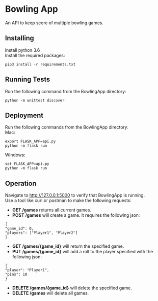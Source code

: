 # Bowling App
An API to keep score of multiple bowling games.

## Installing
Install python 3.6  
Install the required packages:
```
pip3 install -r requirements.txt
```

## Running Tests
Run the following command from the BowlingApp directory:
```
python -m unittest discover
```

## Deployment
Run the following commands from the BowlingApp directory:  
Mac:
```
export FLASK_APP=api.py
python -m flask run
```

Windows:
```
set FLASK_APP=api.py
python -m flask run
```

## Operation
Navigate to http://127.0.0.1:5000 to verify that BowlingApp is running.  
Use a tool like curl or postman to make the following requests:

* __GET /games__ returns all current games.
* __POST /games__ will create a game. It requires the following json:
```
{
"game_id": 0,
"players": ["Player1", "Player2"]
}
```
* __GET /games/{game_id}__ will return the specified game.
* __PUT /games/{game_id}__ will add a roll to the player specified with the following json:
```
{
"player": "Player1",
"pins": 10
}
```
* __DELETE /games/{game_id}__ will delete the specified game.
* __DELETE /games__ will delete all games.
